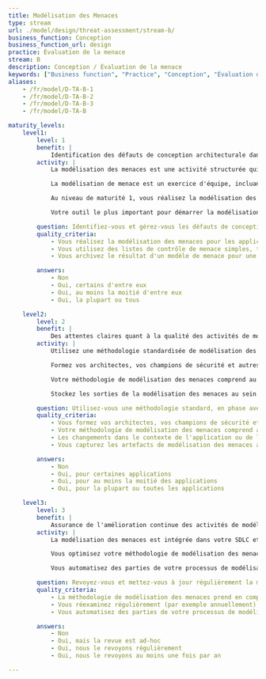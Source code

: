 ```yaml
---
title: Modélisation des Menaces
type: stream
url: ./model/design/threat-assessment/stream-b/
business_function: Conception
business_function_url: design
practice: Évaluation de la menace
stream: B
description: Conception / Évaluation de la menace
keywords: ["Business function", "Practice", "Conception", "Évaluation de la menace"]
aliases:
    - /fr/model/D-TA-B-1
    - /fr/model/D-TA-B-2
    - /fr/model/D-TA-B-3
    - /fr/model/D-TA-B

maturity_levels:
    level1:
        level: 1
        benefit: |
            Identification des défauts de conception architecturale dans vos applications
        activity: |
            La modélisation des menaces est une activité structurée qui a pour but d'identifier, d'évaluer et de gérer les menaces du système, les défauts de conception de l'architecture et de recommander des mesures de sécurité. Elle est généralement effectuée dans le cadre de la phase de conception ou dans le cadre d'une évaluation de sécurité.

            La modélisation de menace est un exercice d'équipe, incluant les product owners, les architectes, les champions de la sécurité et les testeurs de la sécurité. À ce niveau de maturité, exposer les équipes et les parties prenantes à la modélisation des menaces afin d'accroître leur sensibilisation à la sécurité et de créer une vision partagée de la sécurité du système.

            Au niveau de maturité 1, vous réalisez la modélisation des menaces de façon ad hoc pour les applications à haut risque et utilisez de simples listes de contrôle de menaces, telles que STRIDE. Évitez de longs ateliers et des listes trop détaillées de menaces peu pertinentes. Effectuez la modélisation des menaces de manière itérative pour vous aligner sur les paradigmes de développement plus itératifs. Si vous ajoutez de nouvelles fonctionnalités à une application existante, n'examinez que les fonctions nouvellement ajoutées au lieu d'essayer de couvrir l'ensemble du périmètre. Un bon point de départ est les diagrammes existants que vous annotez lors des ateliers de discussion. Assurez-vous de toujours sauvegarder le résultat d'une discussion sur la modélisation des menaces pour une utilisation ultérieure.

            Votre outil le plus important pour démarrer la modélisation des menaces est un tableau blanc, un tableau intelligent ou un bout de papier. Visez la sensibilisation à la sécurité, un processus simple et des résultats réalisables sur lesquels vous vous mettez d'accord avec votre équipe.

        question: Identifiez-vous et gérez-vous les défauts de conception architecturaux avec la modélisation des menaces?
        quality_criteria:
            - Vous réalisez la modélisation des menaces pour les applications à haut risque
            - Vous utilisez des listes de contrôle de menace simples, telles que STRIDE
            - Vous archivez le résultat d'un modèle de menace pour une utilisation ultérieure

        answers:
            - Non
            - Oui, certains d'entre eux
            - Oui, au moins la moitié d'entre eux
            - Oui, la plupart ou tous

    level2:
        level: 2
        benefit: |
            Des attentes claires quant à la qualité des activités de modélisation des menaces
        activity: |
            Utilisez une méthodologie standardisée de modélisation des menaces pour votre organisation et alignez-la sur les niveaux de risque de votre application. Pensez à des moyens de permettre la mise à l'échelle de la modélisation des menaces pour l'ensemble de l'organisation.

            Formez vos architectes, vos champions de sécurité et autres parties prenantes sur la manière de faire opérationnellement la modélisation des menaces. La modélisation de la menace nécessite de la connaissance, des manuels et des modèles clairs, des exemples spécifiques à l'organisation et de l'expérience, ce qui est difficile à automatiser.

            Votre méthodologie de modélisation des menaces comprend au moins l'établissement de diagrammes, l'identification des menaces, l'atténuation des défauts de conception et la façon de valider les artéfacts de vos modèles de menaces. Votre diagramme de modélisation des menaces permet une compréhension détaillée de l'environnement et de la mécanique de l'application. Vous découvrez les menaces envers votre application ou d'autres menaces spécifiques à votre organisation avec des listes de contrôle telles que STRIDE. Pour les défauts de conception identifiés (classés en fonction du risque envers votre organisation), vous ajoutez des contrôles d'atténuation pour aider les parties prenantes à faire face à des menaces particulières. Définissez ce qui déclenche la mise à jour d'un modèle de menace, par exemple un changement de technologie ou le déploiement d'une application dans un nouvel environnement.

            Stockez les sorties de la modélisation des menaces au sein du processus de gestion des défauts pour un suivi adéquat. Capturez les artefacts de modélisation des menaces avec des outils qui sont utilisés par vos équipes applicatives.

        question: Utilisez-vous une méthodologie standard, en phase avec le niveau de risque de votre application ?
        quality_criteria:
            - Vous formez vos architectes, vos champions de sécurité et les autres parties prenantes sur la manière de modéliser les menaces de façon pratique
            - Votre méthodologie de modélisation des menaces comprend au moins la réalisation de diagrammes, l'identification des menaces, l'atténuation des défauts de conception et la validation des artefacts de votre modèle de menace
            - Les changements dans le contexte de l'application ou de l'entreprise déclenchent un examen des modèles de menace pertinents
            - Vous capturez les artefacts de modélisation des menaces avec des outils qui sont utilisés par vos équipes d'application

        answers:
            - Non
            - Oui, pour certaines applications
            - Oui, pour au moins la moitié des applications
            - Oui, pour la plupart ou toutes les applications

    level3:
        level: 3
        benefit: |
            Assurance de l'amélioration continue des activités de modélisation des menaces
        activity: |
            La modélisation des menaces est intégrée dans votre SDLC et fait partie de la culture de sécurité des développeurs. Des modèles de risque réutilisables, composé de bibliothèques de menaces, de défauts de conception et de mesures d'atténuation, sont créés et améliorés, en fonction des modèles de menace propres à l'organisation. Vous revoyez régulièrement (p. ex. annuellement) les modèles de menace existants pour vérifier qu’aucune nouvelle menace n’est devenue pertinente pour vos applications.

            Vous optimisez votre méthodologie de modélisation des menaces. Vous retenez les leçons tirées des modèles de menace et les utilisez pour améliorer votre méthodologie de modélisation des menaces. Vous examinez les catégories de menaces pertinentes à votre organisation et mettez à jour votre méthodologie en conséquence. De temps en temps, vous évaluez la qualité de vos modèles de menace de façon indépendante.

            Vous automatisez des parties de votre processus de modélisation des menaces avec des outils de modélisation des menaces. Vous intégrez vos outils de modélisation des menaces avec d'autres outils de sécurité, tels que les outils de vérification de la sécurité et les outils de suivi des risques. Vous étudiez la pratique de "modélisation des menaces en tant que code" pour intégrer des artefacts de modélisation des menaces au code de l'application.

        question: Revoyez-vous et mettez-vous à jour régulièrement la méthodologie de modélisation des menaces pour vos applications ?
        quality_criteria:
            - La méthodologie de modélisation des menaces prend en compte les retours d'expérience passés pour s'enrichir
            - Vous réexaminez régulièrement (par exemple annuellement) les modèles de menace existants pour vérifier qu'aucune nouvelle menace n'est pertinente pour vos applications
            - Vous automatisez des parties de votre processus de modélisation des menaces avec des outils de modélisation des menaces

        answers:
            - Non
            - Oui, mais la revue est ad-hoc
            - Oui, nous le revoyons régulièrement
            - Oui, nous le revoyons au moins une fois par an

---
```

